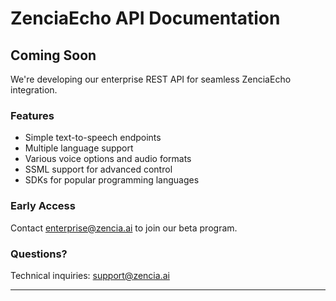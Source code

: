 # ZenciaEcho API Documentation

## Coming Soon

We're developing our enterprise REST API for seamless ZenciaEcho integration.

### Features
- Simple text-to-speech endpoints
- Multiple language support
- Various voice options and audio formats
- SSML support for advanced control
- SDKs for popular programming languages

### Early Access
Contact [enterprise@zencia.ai](mailto:enterprise@zencia.ai) to join our beta program.

### Questions?
Technical inquiries: [support@zencia.ai](mailto:support@zencia.ai)

---
